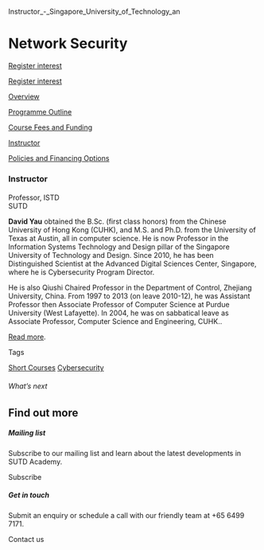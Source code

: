 Instructor_-_Singapore_University_of_Technology_an



Network Security
================

[Register interest](/admissions/academy/short-courses/short-courses-register-your-interest/?coursename=network-security)

[Register interest](/admissions/academy/short-courses/short-courses-register-your-interest/?coursename=network-security)

[Overview](/course/network-security/#tabs)

[Programme Outline](/course/network-security/programme-outline/#tabs)

[Course Fees and Funding](/course/network-security/course-fees-and-funding/#tabs)

[Instructor](/course/network-security/instructor/#tabs)

[Policies and Financing Options](/course/network-security/policies-and-financing-options/#tabs)

### Instructor

#### 

Professor, ISTD  
SUTD

**David Yau** obtained the B.Sc. (first class honors) from the Chinese University of Hong Kong (CUHK), and M.S. and Ph.D. from the University of Texas at Austin, all in computer science. He is now Professor in the Information Systems Technology and Design pillar of the Singapore University of Technology and Design. Since 2010, he has been Distinguished Scientist at the Advanced Digital Sciences Center, Singapore, where he is Cybersecurity Program Director.

He is also Qiushi Chaired Professor in the Department of Control, Zhejiang University, China. From 1997 to 2013 (on leave 2010-12), he was Assistant Professor then Associate Professor of Computer Science at Purdue University (West Lafayette). In 2004, he was on sabbatical leave as Associate Professor, Computer Science and Engineering, CUHK..

[Read more](/profile/david-yau/).

Tags

[Short Courses](/admissions/academy/courses-and-modules/?academy-type-course=780)
[Cybersecurity](/admissions/academy/courses-and-modules/?discipline=787)

###### What’s next

Find out more
-------------

##### Mailing list

Subscribe to our mailing list and learn about the latest developments in SUTD Academy.

Subscribe

##### Get in touch

Submit an enquiry or schedule a call with our friendly team at +65 6499 7171.

Contact us

